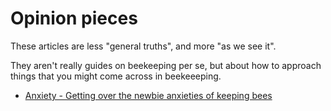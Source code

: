# Opinion pieces

These articles are less "general truths", and more "as we see it". 

They aren't really guides on beekeeping per se, but about how to approach things that you might come across in beekeeeping. 

* [Anxiety - Getting over the newbie anxieties of keeping bees](/wiki/opinion_pieces/anxiety)